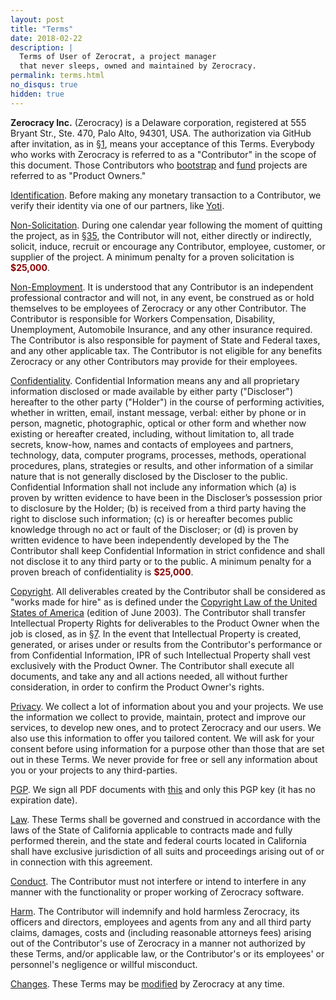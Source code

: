 ```yaml
---
layout: post
title: "Terms"
date: 2018-02-22
description: |
  Terms of User of Zerocrat, a project manager
  that never sleeps, owned and maintained by Zerocracy.
permalink: terms.html
no_disqus: true
hidden: true
---
```


**Zerocracy Inc.** (Zerocracy) is a Delaware corporation,
registered at 555 Bryant Str., Ste. 470, Palo Alto, 94301, USA.
The authorization via GitHub after invitation, as in
[§1](http://datum.zerocracy.com/pages/policy.html#1),
means your acceptance of this Terms. Everybody who works with Zerocracy
is referred to as a "Contributor" in the scope of this document.
Those Contributors who
[bootstrap](http://datum.zerocracy.com/pages/policy.html#12)
and
[fund](http://datum.zerocracy.com/pages/policy.html#21)
projects are referred to as "Product Owners."

<!--more-->

<a id="kyc" href="#kyc">Identification</a>.
Before making any monetary transaction to a Contributor, we verify
their identity via one of our partners, like [Yoti](http://www.yoti.com).

<a id="non-solicitation" href="#non-solicitation">Non-Solicitation</a>.
During one calendar year following the moment of quitting the project,
as in [§35](http://datum.zerocracy.com/pages/policy.html#35),
the Contributor will not, either directly or indirectly, solicit, induce, recruit or
encourage any Contributor, employee, customer, or supplier of the project.
A minimum penalty for a proven solicitation is
**<span style="color:darkred">$25,000</span>**.

<a id="non-employment" href="#non-employment">Non-Employment</a>.
It is understood that any Contributor is an independent professional
contractor and will not, in any event, be construed as or hold themselves to
be employees of Zerocracy or any other Contributor. The Contributor is responsible
for Workers Compensation, Disability, Unemployment, Automobile Insurance,
and any other insurance required. The Contributor is also responsible
for payment of State and Federal taxes, and any other applicable tax.
The Contributor is not eligible for any benefits Zerocracy or any other
Contributors may provide for their employees.

<a id="confidentiality" href="#confidentiality">Confidentiality</a>.
Confidential Information means any and all proprietary information
disclosed or made available by either party ("Discloser") hereafter
to the other party ("Holder") in the course of performing activities,
whether in written, email, instant message, verbal: either by phone or
in person, magnetic, photographic, optical or other form and
whether now existing or hereafter created, including, without limitation to,
all trade secrets, know-how, names and contacts of employees and partners,
technology, data, computer programs, processes, methods, operational
procedures, plans, strategies or results, and other information of
a similar nature that is not generally disclosed by the
Discloser to the public. Confidential Information shall not include
any information which (a) is proven by written evidence to
have been in the Discloser’s possession prior to disclosure by the Holder;
(b) is received from a third party having the right to disclose such information;
(c) is or hereafter becomes public knowledge through no act or fault of the Discloser;
or (d) is proven by written evidence to have been independently developed by the
The Contributor shall keep Confidential Information in strict confidence and shall not
disclose it to any third party or to the public.
A minimum penalty for a proven breach of confidentiality is
**<span style="color:darkred">$25,000</span>**.

<a id="copyright" href="#copyright">Copyright</a>.
All deliverables created by the Contributor shall be considered as
"works made for hire" as is defined under the
[Copyright Law of the United States of America](https://www.copyright.gov/title17/) (edition of June 2003).
The Contributor shall transfer Intellectual Property Rights for
deliverables to the Product Owner when the job is closed, as in
[§7](http://datum.zerocracy.com/pages/policy.html#7).
In the event that Intellectual Property is created, generated, or arises under or
results from the Contributor's performance or from Confidential
Information, IPR of such Intellectual Property shall vest exclusively with
the Product Owner.
The Contributor shall execute all documents, and take any and all actions
needed, all without further consideration, in order to confirm the Product Owner's rights.

<a id="privacy" href="#privacy">Privacy</a>.
We collect a lot of information about you and your projects.
We use the information we collect to provide, maintain, protect and
improve our services, to develop new ones, and to protect Zerocracy
and our users. We also use this information to offer you tailored
content. We will ask for your consent before using information for
a purpose other than those that are set out in these Terms. We never
provide for free or sell any information about you or your projects
to any third-parties.

<a id="pgp" href="#pgp">PGP</a>.
We sign all PDF documents with
[this](https://pgp.mit.edu/pks/lookup?op=get&search=0x5F469A23FEB40FC137BD0A7D9C56FE050AAF4B5A)
and only this PGP key (it has no expiration date).

<a id="law" href="#law">Law</a>.
These Terms shall be governed and construed in accordance with
the laws of the State of California applicable to contracts made
and fully performed therein, and the state and federal courts
located in California shall have exclusive jurisdiction of all
suits and proceedings arising out of or in connection with this agreement.

<a id="conduct" href="#conduct">Conduct</a>.
The Contributor must not interfere or intend to interfere in any manner
with the functionality or proper working of Zerocracy software.

<a id="harm" href="#harm">Harm</a>.
The Contributor will indemnify and hold harmless Zerocracy, its officers
and directors, employees and agents from any and all third party claims,
damages, costs and (including reasonable attorneys fees) arising
out of the Contributor's use of Zerocracy in a manner not authorized
by these Terms, and/or applicable law, or the Contributor's or
its employees' or personnel's negligence or willful misconduct.

<a id="changes" href="#changes">Changes</a>.
These Terms may be
[modified](https://github.com/zerocracy/zerocracy.github.io/commits/master)
by Zerocracy at any time.
